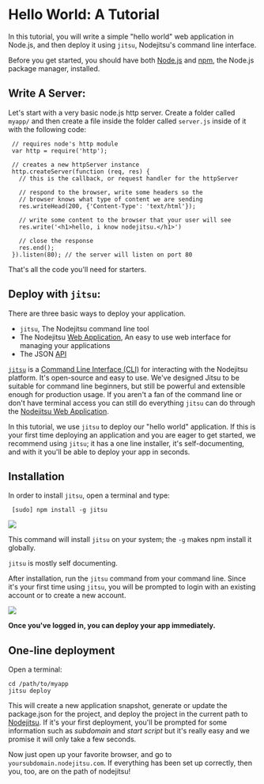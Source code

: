 # Hello World: A Tutorial

In this tutorial, you will write a simple "hello world" web application in
Node.js, and then deploy it using `jitsu`, Nodejitsu's command line interface.

Before you get started, you should have both
[Node.js](http://nodejs.org/#download) and [npm](http://npmjs.org/), the Node.js
package manager, installed.

<!--
A good idea would be to link to further resources on installing node and npm.
This may include the handbook appendices, nodedocs.org and/or particular pages
in the documentation for the projects.
-->

## Write A Server:

Let's start with a very basic node.js http server. Create a folder called
`myapp/` and then create a file inside the folder called `server.js` inside of
it with the following code:

     // requires node's http module
     var http = require('http');
     
     // creates a new httpServer instance
     http.createServer(function (req, res) {
       // this is the callback, or request handler for the httpServer
       
       // respond to the browser, write some headers so the 
       // browser knows what type of content we are sending
       res.writeHead(200, {'Content-Type': 'text/html'});
       
       // write some content to the browser that your user will see
       res.write('<h1>hello, i know nodejitsu.</h1>')
       
       // close the response
       res.end();
     }).listen(80); // the server will listen on port 80

That's all the code you'll need for starters.

## Deploy with `jitsu`:

There are three basic ways to deploy your application. 

* `jitsu`, The Nodejitsu command line tool 
* The Nodejitsu [Web Application](http://develop.nodejitsu.com/), An easy to use
web interface for managing your applications
* The JSON [API](#Using_The_API)

[`jitsu`](http://github.com/nodejitsu/jitsu) is a
[Command Line Interface (CLI)](http://en.wikipedia.org/wiki/Command-line_interface)
for interacting with the Nodejitsu platform. It's open-source and easy to use.
We've designed Jitsu to be suitable for command line beginners, but still be
powerful and extensible enough for production usage. If you aren't a fan of the
command line or don't have terminal access you can still do everything `jitsu`
can do through the [Nodejitsu Web Application](http://nodejitsu.com).

<!--Make sure that all these links point to the proper URLs-->
In this tutorial, we use `jitsu` to deploy our "hello world" application. If
this is your first time deploying an application and you are eager to get
started, we recommend using `jitsu`; it has a one line installer, it's self-documenting, and with it you'll be able to deploy your app in seconds.

## Installation

In order to install `jitsu`, open a terminal and type:

     [sudo] npm install -g jitsu

<!-- Update this image!-->
![](https://github.com/nodejitsu/jitsu/raw/master/assets/jitsu.png)

This command will install `jitsu` on your system; the `-g` makes npm install it
globally.

<!-- Expand this block! Or, combine with another block.-->
`jitsu` is mostly self documenting. 

After installation, run the `jitsu` command from your command line. Since it's
your first time using `jitsu`, you will be prompted to login with an existing
account or to create a new account.

<!-- Update this image?-->
<img src="https://github.com/nodejitsu/jitsu/raw/master/assets/login.png"/>

**Once you've logged in, you can deploy your app immediately.**

## One-line deployment

Open a terminal:

<!-- Is /path/to/myapp the best way to say this? Probably. :( -->

    cd /path/to/myapp
    jitsu deploy

<!-- Expand! Run through the details of below, *assuming it's the first time*-->
This will create a new application snapshot, generate or update the package.json
for the project, and deploy the project in the current path to
[Nodejitsu](http://nodejitsu.com). If it's your first deployment, you'll be
prompted for some information such as *subdomain* and *start script* but it's
really easy and we promise it will only
take a few seconds.

<!--Consider this without the prior context of 'go here for support.'-->
Now just open up your favorite browser, and go to `yoursubdomain.nodejitsu.com`.
If everything has been set up correctly, then you, too, are on the path of
nodejitsu!

